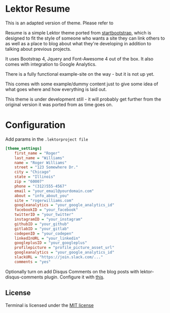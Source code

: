 # Lektor Resume

This is an adapted version of theme. Please refer to 

Resume is a simple Lektor theme ported from [startbootstrap](https://startbootstrap.com), which is designed to fit the style of someone who wants a site they can link others to as well as a place to blog about what they're developing in addition to talking about previous projects.

It uses Bootstrap 4, Jquery and Font-Awesome 4 out of the box. It also comes with integration to Google Analytics.

There is a fully functional example-site on the way - but it is not up yet.

This comes with some example/dummy content just to give some idea of what goes where and how everything is laid out.

This theme is under development still - it will probably get further from the original version it was ported from as time goes on.

# Configuration

Add params in the `.lektorproject file`

```ini
[theme_settings]
	first_name = "Roger"
	last_name = "Williams"
	name = "Roger Williams"
	street = "123 Somewhere Dr."
	city = "Chicago"
	state = "Illinois" 
	zip = "60007"
	phone = "(312)555-4567"
	email = "your_email@yourdomain.com"
	about = "info_about_you"		
	site = "rogerwilliams.com"
	googleanalytics = "your_google_analytics_id"
	facebookID = "your_facebook"
	twitterID = "your_twitter"
	instagramID = "your_instagram"
	githubID = "your_github"
	gitlabID = "your_gitlab"
	codepenID = "your_codepen"
	linkedInURL = "your_linkedin"
	googleplusID = "your_googleplus"
	profilepicture = "profile_picture_asset_url"
	googleanalytics = "your_google_analytics_id"
	slackURL = "https://join.slack.com/..."
	comments = "yes"	
```

Optionally turn on add Disqus Comments on the blog posts with lektor-disqus-comments plugin. Configure it with [this](https://github.com/lektor/lektor-disqus-comments#lektor-disqus-comments).

## License

Terminal is licensed under the [MIT license](LICENSE.md)
